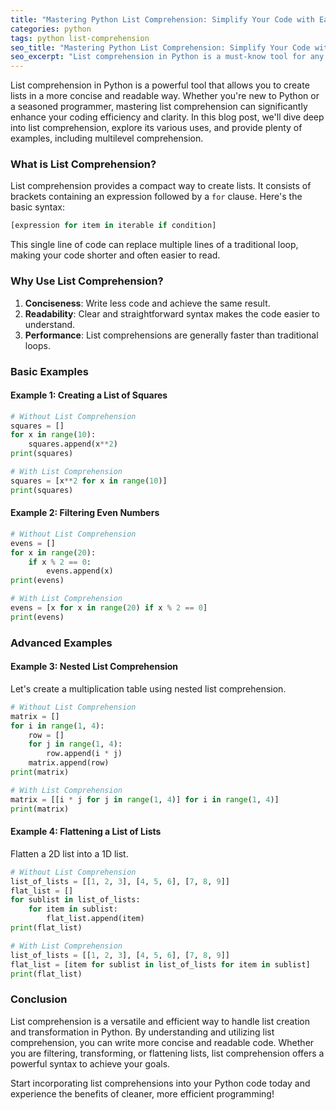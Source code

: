 ```yaml
---
title: "Mastering Python List Comprehension: Simplify Your Code with Ease"
categories: python
tags: python list-comprehension
seo_title: "Mastering Python List Comprehension: Simplify Your Code with Ease"
seo_excerpt: "List comprehension in Python is a must-know tool for any programmer. Learn how to simplify your code with list comprehension, including advanced techniques like nested and multilevel comprehensions. Enhance your coding efficiency and readability today!"
---
```


List comprehension in Python is a powerful tool that allows you to create lists in a more concise and readable way. Whether you're new to Python or a seasoned programmer, mastering list comprehension can significantly enhance your coding efficiency and clarity. In this blog post, we'll dive deep into list comprehension, explore its various uses, and provide plenty of examples, including multilevel comprehension.

### What is List Comprehension?

List comprehension provides a compact way to create lists. It consists of brackets containing an expression followed by a `for` clause. Here's the basic syntax:

```python
[expression for item in iterable if condition]
```

This single line of code can replace multiple lines of a traditional loop, making your code shorter and often easier to read.

### Why Use List Comprehension?

1. **Conciseness**: Write less code and achieve the same result.
2. **Readability**: Clear and straightforward syntax makes the code easier to understand.
3. **Performance**: List comprehensions are generally faster than traditional loops.

### Basic Examples

#### Example 1: Creating a List of Squares


```python
# Without List Comprehension
squares = []
for x in range(10):
    squares.append(x**2)
print(squares)

# With List Comprehension
squares = [x**2 for x in range(10)]
print(squares)
```

#### Example 2: Filtering Even Numbers

```python
# Without List Comprehension
evens = []
for x in range(20):
    if x % 2 == 0:
        evens.append(x)
print(evens)

# With List Comprehension
evens = [x for x in range(20) if x % 2 == 0]
print(evens)
```

### Advanced Examples

#### Example 3: Nested List Comprehension

Let's create a multiplication table using nested list comprehension.


```python
# Without List Comprehension
matrix = []
for i in range(1, 4):
    row = []
    for j in range(1, 4):
        row.append(i * j)
    matrix.append(row)
print(matrix)

# With List Comprehension
matrix = [[i * j for j in range(1, 4)] for i in range(1, 4)]
print(matrix)
```

#### Example 4: Flattening a List of Lists

Flatten a 2D list into a 1D list.

```python
# Without List Comprehension
list_of_lists = [[1, 2, 3], [4, 5, 6], [7, 8, 9]]
flat_list = []
for sublist in list_of_lists:
    for item in sublist:
        flat_list.append(item)
print(flat_list)

# With List Comprehension
list_of_lists = [[1, 2, 3], [4, 5, 6], [7, 8, 9]]
flat_list = [item for sublist in list_of_lists for item in sublist]
print(flat_list)
```

### Conclusion

List comprehension is a versatile and efficient way to handle list creation and transformation in Python. By understanding and utilizing list comprehension, you can write more concise and readable code. Whether you are filtering, transforming, or flattening lists, list comprehension offers a powerful syntax to achieve your goals.

Start incorporating list comprehensions into your Python code today and experience the benefits of cleaner, more efficient programming!